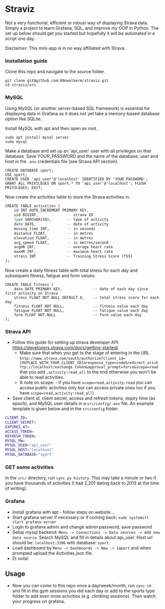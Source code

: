 # Straviz

Not a very functional, efficient or robust way of displaying Strava data. Simply a project to learn Grafana, SQL, and improve my OOP in Python. The set up below should get you started but hopefully it will be automated in a script one day.

Disclaimer: This mini-app is in no way affiliated with Strava.

### Installation guide

Clone this repo and navigate to the source folder.
```
git clone git@github.com:09nwalkerm/straviz.git
cd straviz/src
```

### MySQL

Using MySQL (or another server-based SQL framework) is essential for displaying data in Grafana as it does not yet take a memory-based database option like SQLite.

Install MySQL with apt and then open as root. 
```
sudo apt install mysql server
sudo mysql
```

Make a database and set up an 'api_user' user with all privileges on that database. Save YOUR_PASSWORD and the name of the database, user and host in the `.env` credentials file (see Strava API section). 
```
CREATE DATABASE sport;
USE sport;
CREATE USER 'api_user'@'localhost' IDENTIFIED BY 'YOUR_PASSWORD';
GRANT ALL PRIVILEGES ON sport.* TO 'api_user'@'localhost'; FLUSH PRIVILEGES; EXIT;

```

Now create the activities table to store the Strava activities in.
```sh
CREATE TABLE activities (
    id INT AUTO_INCREMENT PRIMARY KEY,
    sid BIGINT,             -- strava ID
    type VARCHAR(50),       -- type of activity
    date DATE,              -- date of activity
    moving_time INT,        -- in seconds
    distance FLOAT,         -- in metres
    elevation FLOAT,        -- in metres
    avg_speed FLOAT,        -- in metres/second
    avgHR INT,              -- average heart rate
    maxHR INT,              -- maximum heart rate
    stress INT              -- Training Stress Score (TSS)
);
```

Now create a daily fitness table with total stress for each day and subsequent fitness, fatigue and form values: 
```
CREATE TABLE fitness (
    date DATE PRIMARY KEY,              -- date of each day since first activity on Strava
    stress FLOAT NOT NULL DEFAULT 0,    -- total stress score for each day
    fitness FLOAT NOT NULL,             -- fitness value each day
    fatigue FLOAT NOT NULL,             -- fatigue value each day
    form FLOAT NOT NULL                 -- form value each day
);
```


### Strava API
- Follow this guide for setting up strava developer API: https://developers.strava.com/docs/getting-started/
    - Make sure that when you get to the stage of entering in the URL `http://www.strava.com/oauth/authorize?client_id=[REPLACE_WITH_YOUR_CLIENT_ID]&response_type=code&redirect_uri=http://localhost/exchange_token&approval_prompt=force&scope=read` that you add `,activity:read_all` to the end otherwise you won't be able to read activities.
    - A note on scope: - if you have `scope=read,activity:read` you can access public activities only but can access private ones too if you have `scope=read,activity:read_all`)
- Save client id, client secret, access and refresh tokens, expiry time (as epoch), and MySQL user details in a `src/config/.env` file. An example template is given below and in the `src/config` folder.
```sh
CLIENT_ID=
CLIENT_SECRET=
EXPIRES_AT=
ACCESS_TOKEN=
REFRESH_TOKEN=
MYSQL_PW=
MYSQL_USER="api_user"
MYSQL_HOST="localhost"
MYSQL_DATABASE="sport"
```

### GET some activities
In the `src/` directory, run `sync.py history`. This may take a minute or two if you have thousands of activities (I had 2,201 dating back to 2013 at the time of writing). 

### Grafana
- Install grafana with apt - follow steps on website...
- Start grafana server if necessary or if coming back: `sudo systemctl start grafana-server`
- Login to grafana admin and change admin password, save password
- Setup mysql backend: `Menu -> Connections -> Data sources -> Add new data source`. Search MySQL and fill in details about api_user. Host url should be: `localhost:3306` with database: `sport`.
- Load dashboard by `Menu -> Dashboards -> New -> Import` and when prompted upload the Activities.json file.
- Et voila!

## Usage

- Now you can come to this repo once a day/week/month, run `sync.sh` and fill in the gym sessions you did each day or add to the sports type folder to add even more activities (e.g. climbing sessions). Then watch your progress on grafana.
